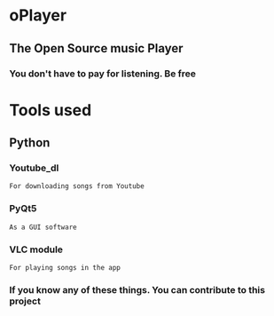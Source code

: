 # oPlayer

## The Open Source music Player

### You don't have to pay for listening. Be free


# Tools used

## Python
  ### Youtube_dl
    For downloading songs from Youtube
  ### PyQt5
    As a GUI software
  ### VLC module
    For playing songs in the app

  ### If you know any of these things. You can contribute to this project

